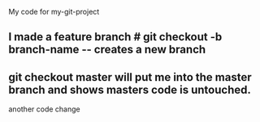 My code for my-git-project

## I made a feature branch # git checkout -b branch-name -- creates a new branch
## git checkout master will put me into the master branch and shows masters code is untouched.

another code change
